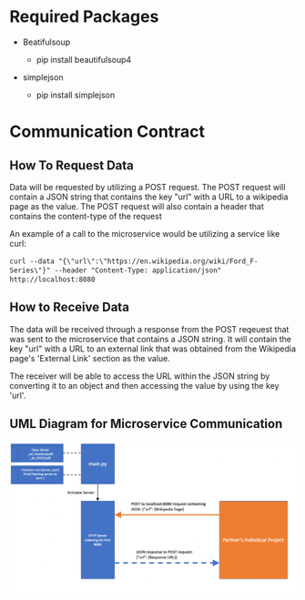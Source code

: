 # Required Packages

- Beatifulsoup
    - pip install beautifulsoup4

- simplejson
    - pip install simplejson

# Communication Contract

## How To Request Data
 
 Data will be requested by utilizing a POST request. The POST request will contain a JSON string that contains the key "url" with a URL to a wikipedia page as the value. The POST request will also contain a header that contains the content-type of the request 

 An example of a call to the microservice would be utilizing a service like curl:

    curl --data "{\"url\":\"https://en.wikipedia.org/wiki/Ford_F-Series\"}" --header "Content-Type: application/json" http://localhost:8080

 ## How to Receive Data

 The data will be received through a response from the POST reqeuest that was sent to the microservice that contains a JSON string. It will contain the key "url" with a URL to an external link that was obtained from the Wikipedia page's 'External Link' section as the value. 

 The receiver will be able to access the URL within the JSON string by converting it to an object and then accessing the value by using the key 'url'.


 ## UML Diagram for Microservice Communication 

 ![Alt text](uml_diagram2.png?raw=true "Title")